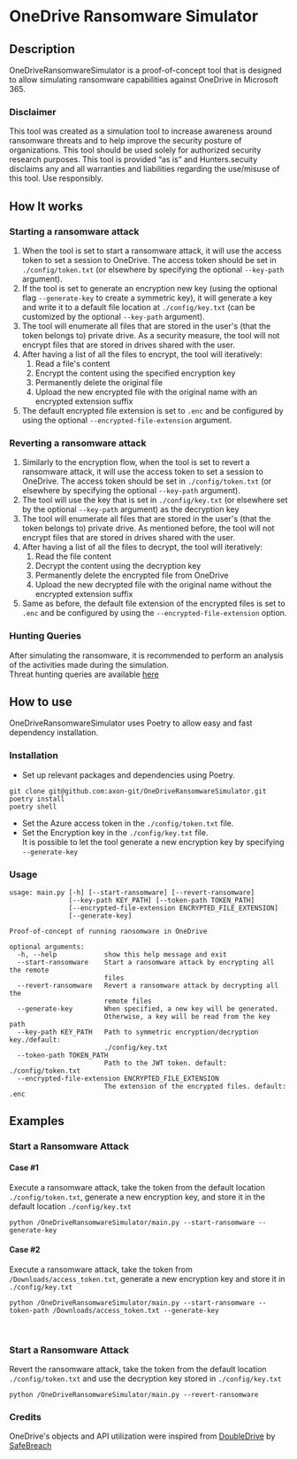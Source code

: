 # OneDrive Ransomware Simulator


## Description
OneDriveRansomwareSimulator is a proof-of-concept tool that is designed to allow simulating ransomware capabilities against OneDrive in Microsoft 365.  

### Disclaimer
This tool was created as a simulation tool to increase awareness around ransomware threats and to help improve the security posture of organizations. This tool should be used solely for authorized security research purposes. This tool is provided “as is” and Hunters.secuity disclaims any and all warranties and liabilities regarding the use/misuse of this tool. Use responsibly.


## <b> How It works </b>
### Starting a ransomware attack
1. When the tool is set to start a ransomware attack, it will use the access token to set a session to OneDrive. The access token should be set in ```./config/token.txt``` (or elsewhere by specifying the optional ```--key-path``` argument).
2. If the tool is set to generate an encryption new key (using the optional flag ```--generate-key``` to create a symmetric key), it will generate a key and write it to a default file location at ```./config/key.txt``` (can be customized by the optional ```--key-path``` argument). 
3. The tool will enumerate all files that are stored in the user's (that the token belongs to) private drive. As a security measure, the tool will not encrypt files that are stored in drives shared with the user.
4. After having a list of all the files to encrypt, the tool will iteratively:
   1. Read a file's content
   2. Encrypt the content using the specified encryption key
   3. Permanently delete the original file
   4. Upload the new encrypted file with the original name with an encrypted extension suffix
5. The default encrypted file extension is set to ```.enc``` and be configured by using the optional ```--encrypted-file-extension``` argument.

### Reverting a ransomware attack

1. Similarly to the encryption flow, when the tool is set to revert a ransomware attack, it will use the access token to set a session to OneDrive. The access token should be set in ```./config/token.txt``` (or elsewhere by specifying the optional ```--key-path``` argument).
2. The tool will use the key  that is set in ```./config/key.txt``` (or elsewhere set by the optional ```--key-path``` argument) as the decryption key 
3. The tool will enumerate all files that are stored in the user's (that the token belongs to) private drive. As mentioned before, the tool will not encrypt files that are stored in drives shared with the user.
4. After having a list of all the files to decrypt, the tool will iteratively:
   1. Read the file content
   2. Decrypt the content using the decryption key
   3. Permanently delete the encrypted file from OneDrive
   4. Upload the new decrypted file with the original name without the encrypted extension suffix
5. Same as before, the default file extension of the encrypted files is set to ```.enc``` and be configured by using the ```--encrypted-file-extension``` option.

### Hunting Queries
After simulating the ransomware, it is recommended to perform an analysis of the activities made during the simulation.<br>
Threat hunting queries are available <a href="https://github.com/axon-git/threat-hunting/tree/main/OneDrive%20Ransomware">here</a>

## How to use
OneDriveRansomwareSimulator uses Poetry to allow easy and fast dependency installation. 

### Installation
- Set up relevant packages and dependencies using Poetry. 
```
git clone git@github.com:axon-git/OneDriveRansomwareSimulator.git
poetry install
poetry shell
```

- Set the Azure access token in the `./config/token.txt` file.
- Set the Encryption key in the `./config/key.txt` file.<br>It is possible to let the tool generate a new encryption key by specifying ```--generate-key```  

### Usage
```
usage: main.py [-h] [--start-ransomware] [--revert-ransomware]
               [--key-path KEY_PATH] [--token-path TOKEN_PATH]
               [--encrypted-file-extension ENCRYPTED_FILE_EXTENSION]
               [--generate-key]

Proof-of-concept of running ransomware in OneDrive

optional arguments:
  -h, --help            show this help message and exit
  --start-ransomware    Start a ransomware attack by encrypting all the remote
                        files
  --revert-ransomware   Revert a ransomware attack by decrypting all the
                        remote files
  --generate-key        When specified, a new key will be generated.
                        Otherwise, a key will be read from the key path
  --key-path KEY_PATH   Path to symmetric encryption/decryption key./default:
                        ./config/key.txt
  --token-path TOKEN_PATH
                        Path to the JWT token. default: ./config/token.txt
  --encrypted-file-extension ENCRYPTED_FILE_EXTENSION
                        The extension of the encrypted files. default: .enc
```

## Examples
### Start a Ransomware Attack 
#### Case #1
Execute a ransomware attack, take the token from the default location ```./config/token.txt```, generate a new encryption key, and store it in the default location ```./config/key.txt```
```commandline
python /OneDriveRansomwareSimulator/main.py --start-ransomware --generate-key
```

#### Case #2
Execute a ransomware attack, take the token from ```/Downloads/access_token.txt```, generate a new encryption key and store it in ```./config/key.txt```
```commandline
python /OneDriveRansomwareSimulator/main.py --start-ransomware --token-path /Downloads/access_token.txt --generate-key
```
<br>

### Start a Ransomware Attack

Revert the ransomware attack, take the token from the default location ```./config/token.txt``` and use the decryption key stored in ```./config/key.txt```
```commandline
python /OneDriveRansomwareSimulator/main.py --revert-ransomware
```

### Credits
OneDrive's objects and API utilization were inspired from <a href="https://github.com/SafeBreach-Labs/DoubleDrive">DoubleDrive</a> by <a href="https://safebreach.com/">SafeBreach</a>   
